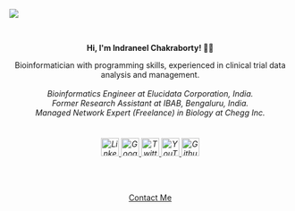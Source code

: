![](https://komarev.com/ghpvc/?username=ineelhere&color=red)

<div class="container"> <br><p align='center'><strong> Hi, I'm Indraneel Chakraborty! 👨‍💻 </strong></p><p  align='center'>Bioinformatician with programming skills, experienced in clinical trial data analysis and management.<br><br><i>Bioinformatics Engineer at Elucidata Corporation, India. <br>Former Research Assistant at IBAB, Bengaluru, India. <br> Managed Network Expert (Freelance) in Biology at Chegg Inc. <br></i> </p> <h6 class="jumbotron-heading" align = 'center'><br> <a href="https://www.linkedin.com/in/indraneelchakraborty/" target="_blank"><img src="https://static-exp1.licdn.com/sc/h/al2o9zrvru7aqj8e1x2rzsrca" alt="Linkedin" width="32" height="32" > </a> <a href="https://sites.google.com/view/indraneelchakraborty" target="_blank"><img width="32" height="32" src="https://lh3.googleusercontent.com/mjVS_Izc6fGAvuaT0v--gb2so5mZvAbI5EUMUB41cWB7tpy81trBCR8rIlj8NoKgPzDWGN-Hs97NlW0T9W57YJ5z9A8QQWwXUYa_Zg=h120" alt="Google Sites" > </a> <a href="https://twitter.com/ineelhere" target="_blank"> <img src="https://abs.twimg.com/favicons/twitter.ico" alt="Twitter" width="32" height="32"> </a> <a href="https://www.youtube.com/channel/UCbIMzl7rOj0FkamVf_aBM8w" target="_blank"> <img src="https://www.youtube.com/s/desktop/28b67e7f/img/favicon_48.png" alt="YouTube" width="32" height="32"> </a> <a href="https://github.com/ineelhere" target="_blank"><img width="32" height="32" src="https://github.com/fluidicon.png" alt="Github" > </a> </h6><br> <p align=center > <a href="https://docs.google.com/forms/d/e/1FAIpQLSeZuuBTcglrHmKFfTwZ66HdHVYKge6kJ3cAtSCdF7e_8NMypg/viewform" class="btn btn-outline-success" target="_blank">Contact Me</a> </p> </div> </section> </main>

<!-- <p align="center"><img src="https://github-readme-stats.vercel.app/api?username=ineelhere&show_icons=true&theme=algolia" width = 390px alt="indraneel-chakraborty"></p> -->

